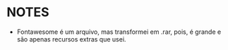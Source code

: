 # NOTES

* Fontawesome é um arquivo, mas transformei em .rar, pois, é grande e são apenas recursos extras que usei.
